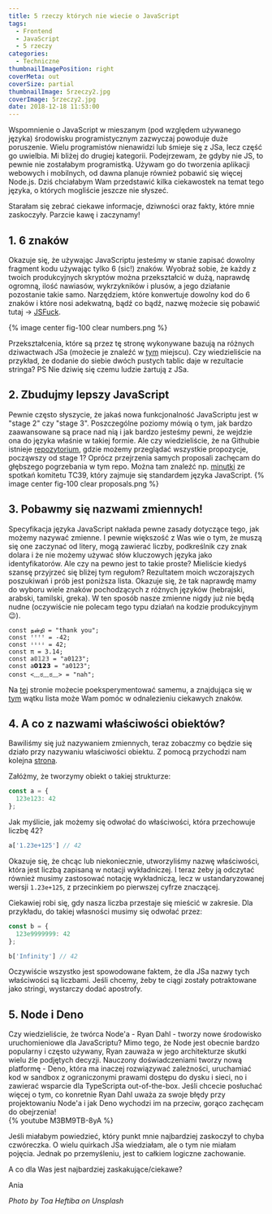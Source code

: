 ```yaml
---
title: 5 rzeczy których nie wiecie o JavaScript
tags:
  - Frontend
  - JavaScript
  - 5 rzeczy
categories:
  - Techniczne
thumbnailImagePosition: right
coverMeta: out
coverSize: partial
thumbnailImage: 5rzeczy2.jpg
coverImage: 5rzeczy2.jpg
date: 2018-12-18 11:53:00
---
```


Wspomnienie o JavaScript w mieszanym (pod względem używanego języka) środowisku programistycznym zazwyczaj powoduje duże poruszenie. Wielu programistów nienawidzi lub śmieje się z JSa, lecz część go uwielbia. Mi bliżej do drugiej kategorii. Podejrzewam, że gdyby nie JS, to pewnie nie zostałabym programistką. Używam go do tworzenia aplikacji webowych i mobilnych, od dawna planuje również pobawić się więcej Node.js. Dziś chciałabym Wam przedstawić kilka ciekawostek na temat tego języka, o których mogliście jeszcze nie słyszeć.
<!--more-->

Starałam się zebrać ciekawe informacje, dziwności oraz fakty, które mnie zaskoczyły. Parzcie kawę i zaczynamy!

## 1. 6 znaków

Okazuje się, że używając JavaScriptu jesteśmy w stanie zapisać dowolny fragment kodu używając tylko 6 (sic!) znaków. Wyobraź sobie, że każdy z twoich produkcyjnych skryptów można przekształcić w dużą, naprawdę ogromną, ilość nawiasów, wykrzykników i plusów, a jego działanie pozostanie takie samo.
Narzędziem, które konwertuje dowolny kod do 6 znaków i które nosi adekwatną, bądź co bądź, nazwę możecie się pobawić tutaj -> [JSFuck](http://www.jsfuck.com/).

{% image center fig-100 clear numbers.png  %}

Przekształcenia, które są przez tę stronę wykonywane bazują na różnych dziwactwach JSa (możecie je znaleźć w [tym](https://github.com/aemkei/jsfuck/blob/master/jsfuck.js) miejscu). Czy wiedzieliście na przykład, że dodanie do siebie dwóch pustych tablic daje w rezultacie stringa?
PS Nie dziwię się czemu ludzie żartują z JSa.

## 2. Zbudujmy lepszy JavaScript

Pewnie często słyszycie, że jakaś nowa funkcjonalność JavaScriptu jest w "stage 2" czy "stage 3". Poszczególne poziomy mówią o tym, jak bardzo zaawansowane są prace nad nią i jak bardzo jesteśmy pewni, że wejdzie ona do języka właśnie w takiej formie. Ale czy wiedzieliście, że na Githubie istnieje [repozytorium](https://github.com/tc39/proposals), gdzie możemy przeglądać wszystkie propozycje, począwszy od stage 1? Oprócz przejrzenia samych proposali zachęcam do głębszego pogrzebania w tym repo. Można tam znaleźć np. [minutki](http://tc39.github.io/tc39-notes/) ze spotkań komitetu TC39, który zajmuje się standardem języka JavaScript.
{% image center fig-100 clear proposals.png  %}


## 3. Pobawmy się nazwami zmiennych!

Specyfikacja języka JavaScript nakłada pewne zasady dotyczące tego, jak możemy nazywać zmienne. I pewnie większość z Was wie o tym, że muszą się one zaczynać od litery, mogą zawierać liczby, podkreślnik czy znak dolara i że nie możemy używać słów kluczowych języka jako identyfikatorów. Ale czy na pewno jest to takie proste? Mieliście kiedyś szansę przyjrzeć się bliżej tym regułom? Rezultatem moich wczorajszych poszukiwań i prób jest poniższa lista. Okazuje się, że tak naprawdę mamy do wyboru wiele znaków pochodzących z różnych języków (hebrajski, arabski, tamilski, greka). 
W ten sposób nasze zmienne nigdy już nie będą nudne (oczywiście nie polecam tego typu działań na kodzie produkcyjnym 😉).
```
const நன்றி = "thank you";
const ꜛꜛꜛꜛ = -42;
const ꜜꜜꜜꜜ = 42;
const π = 3.14;
const a𝟘𝟙𝟚𝟛 = "a0123";
const a𝟬𝟭𝟮𝟯 = "a0123";
const <﹏ಠ﹏ಠ﹏> = "nah";
```
Na [tej](https://mothereff.in/js-variables) stronie możecie poeksperymentować samemu, a znajdująca się w [tym](https://stackoverflow.com/questions/1661197/what-characters-are-valid-for-javascript-variable-names) wątku lista może Wam pomóc w odnalezieniu ciekawych znaków.

## 4. A co z nazwami właściwości obiektów?

Bawiliśmy się już nazywaniem zmiennych, teraz zobaczmy co będzie się działo przy nazywaniu właściwości obiektu. Z pomocą przychodzi nam kolejna [strona](https://mothereff.in/js-properties). 

Załóżmy, że tworzymy obiekt o takiej strukturze:
```js
const a = {
  123e123: 42
};
```
Jak myślicie, jak możemy się odwołać do właściwości, która przechowuje liczbę 42? 
```js
a['1.23e+125'] // 42
```
Okazuje się, że chcąc lub niekoniecznie, utworzyliśmy nazwę właściwości, która jest liczbą zapisaną w notacji wykładniczej. I teraz żeby ją odczytać również musimy zastosować notację wykładniczą, lecz w ustandaryzowanej wersji `1.23e+125`, z przecinkiem po pierwszej cyfrze znaczącej.

Ciekawiej robi się, gdy nasza liczba przestaje się mieścić w zakresie. Dla przykładu, do takiej własności musimy się odwołać przez:
```js
const b = {
  123e9999999: 42
};

b['Infinity'] // 42
```
Oczywiście wszystko jest spowodowane faktem, że dla JSa nazwy tych właściwości są liczbami. Jeśli chcemy, żeby te ciągi zostały potraktowane jako stringi, wystarczy dodać apostrofy. 

## 5. Node i Deno

Czy wiedzieliście, że twórca Node'a - Ryan Dahl - tworzy nowe środowisko uruchomieniowe dla JavaScriptu? Mimo tego, że Node jest obecnie bardzo popularny i często używany, Ryan zauważa w jego architekturze skutki wielu źle podjętych decyzji. Nauczony doświadczeniami tworzy nową platformę - Deno, która ma inaczej rozwiązywać zależności, uruchamiać kod w sandbox z ograniczonymi prawami dostępu do dysku i sieci, no i zawierać wsparcie dla TypeScripta out-of-the-box. Jeśli chcecie posłuchać więcej o tym, co konretnie Ryan Dahl uważa za swoje błędy przy projektowaniu Node'a i jak Deno wychodzi im na przeciw, gorąco zachęcam do obejrzenia!
<br/>
{% youtube M3BM9TB-8yA %}

Jeśli miałabym powiedzieć, który punkt mnie najbardziej zaskoczył to chyba czwóreczka. O wielu quirkach JSa wiedziałam, ale o tym nie miałam pojęcia. Jednak po przemyśleniu, jest to całkiem logiczne zachowanie. 

A co dla Was jest najbardziej zaskakujące/ciekawe?

Ania


*Photo by Toa Heftiba on Unsplash*

